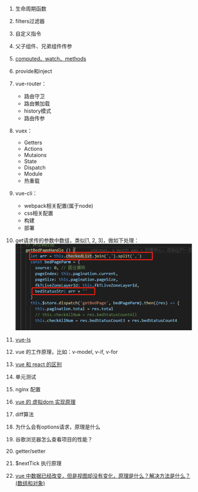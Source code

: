 1. 生命周期函数

2. filters过滤器

3. 自定义指令

4. 父子组件、兄弟组件传参

5. [computed、watch、methods](./vue/computed和watch和methods.md)

9. provide和inject

6. vue-router：
    - 路由守卫
    - 路由懒加载
    - history模式
    - 路由传参

7. vuex：
    - Getters
    - Actions
    - Mutaions
    - State
    - Dispatch
    - Module
    - 热重载

8. vue-cli：
    - webpack相关配置(属于node)
    - css相关配置
    - 构建
    - 部署

9. get请求传的参数中数组，类似[1, 2, 3]，做如下处理：
![IMG_256](../imgs/vue1.jpg)

10. [vue-ls](./vue/vue-ls/vue-ls.md)

11. vue 的工作原理，比如：v-model, v-if, v-for

12. [vue 和 react 的区别](./vue/vue和react的区别.md)

13. 单元测试

15. nginx 配置

16. [vue 的 虚拟dom 实现原理](./vue/vue的虚拟dom实现原理.md)

17. diff算法

18. 为什么会有options请求，原理是什么

19. 谷歌浏览器怎么查看项目的性能？

20. getter/setter

21. $nextTick 执行原理

22. [vue 中数据已经改变，但是视图却没有变化，原理是什么？解决方法是什么？(数组和对象)](./vue/vue中的典型问题.md)
